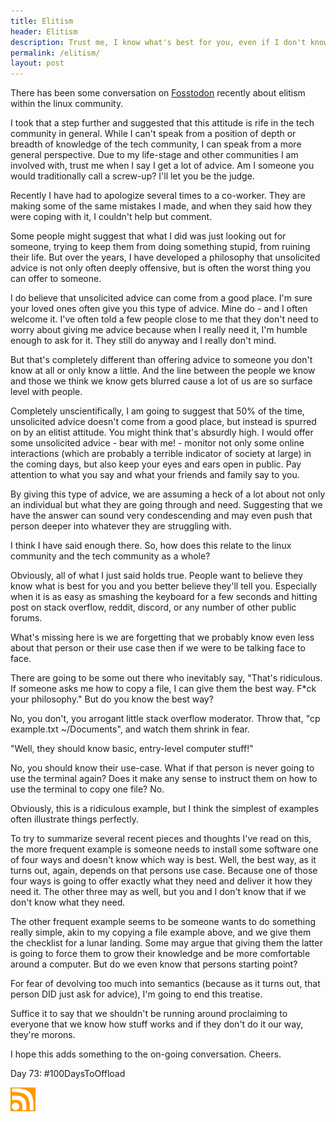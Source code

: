 ```yaml
---
title: Elitism
header: Elitism
description: Trust me, I know what's best for you, even if I don't know your life or use-case at all.
permalink: /elitism/
layout: post
---
```


There has been some conversation on [Fosstodon](https://fosstodon.org/web/home) recently about elitism within the linux community.

I took that a step further and suggested that this attitude is rife in the tech community in general. While I can't speak from a position of depth or breadth of knowledge of the tech community, I can speak from a more general perspective. Due to my life-stage and other communities I am involved with, trust me when I say I get a lot of advice. Am I someone you would traditionally call a screw-up? I'll let you be the judge.

Recently I have had to apologize several times to a co-worker. They are making some of the same mistakes I made, and when they said how they were coping with it, I couldn't help but comment.

Some people might suggest that what I did was just looking out for someone, trying to keep them from doing something stupid, from ruining their life. But over the years, I have developed a philosophy that unsolicited advice is not only often deeply offensive, but is often the worst thing you can offer to someone.

I do believe that unsolicited advice can come from a good place. I'm sure your loved ones often give you this type of advice. Mine do - and I often welcome it. I've often told a few people close to me that they don't need to worry about giving me advice because when I really need it, I'm humble enough to ask for it. They still do anyway and I really don't mind.

But that's completely different than offering advice to someone you don't know at all or only know a little. And the line between the people we know and those we think we know gets blurred cause a lot of us are so surface level with people.

Completely unscientifically, I am going to suggest that 50% of the time, unsolicited advice doesn't come from a good place, but instead is spurred on by an elitist attitude. You might think that's absurdly high. I would offer some unsolicited advice - bear with me! - monitor not only some online interactions (which are probably a terrible indicator of society at large) in the coming days, but also keep your eyes and ears open in public. Pay attention to what you say and what your friends and family say to you.

By giving this type of advice, we are assuming a heck of a lot about not only an individual but what they are going through and need. Suggesting that we have the answer can sound very condescending and may even push that person deeper into whatever they are struggling with.

I think I have said enough there. So, how does this relate to the linux community and the tech community as a whole?

Obviously, all of what I just said holds true. People want to believe they know what is best for you and you better believe they'll tell you. Especially when it is as easy as smashing the keyboard for a few seconds and hitting post on stack overflow, reddit, discord, or any number of other public forums.

What's missing here is we are forgetting that we probably know even less about that person or their use case then if we were to be talking face to face.

There are going to be some out there who inevitably say, "That's ridiculous. If someone asks me how to copy a file, I can give them the best way. F*ck your philosophy." But do you know the best way?

No, you don't, you arrogant little stack overflow moderator. Throw that, "cp example.txt ~/Documents", and watch them shrink in fear.

"Well, they should know basic, entry-level computer stuff!"

No, you should know their use-case. What if that person is never going to use the terminal again? Does it make any sense to instruct them on how to use the terminal to copy one file? No.

Obviously, this is a ridiculous example, but I think the simplest of examples often illustrate things perfectly.

To try to summarize several recent pieces and thoughts I've read on this, the more frequent example is someone needs to install some software one of four ways and doesn't know which way is best. Well, the best way, as it turns out, again, depends on that persons use case. Because one of those four ways is going to offer exactly what they need and deliver it how they need it. The other three may as well, but you and I don't know that if we don't know what they need.

The other frequent example seems to be someone wants to do something really simple, akin to my copying a file example above, and we give them the checklist for a lunar landing. Some may argue that giving them the latter is going to force them to grow their knowledge and be more comfortable around a computer. But do we even know that persons starting point?

For fear of devolving too much into semantics (because as it turns out, that person DID just ask for advice), I'm going to end this treatise.

Suffice it to say that we shouldn't be running around proclaiming to everyone that we know how stuff works and if they don't do it our way, they're morons.

I hope this adds something to the on-going conversation. Cheers.

Day 73: #100DaysToOffload

<a href="https://rmooreblog.netlify.app/feed.xml"><img src="/assets/images/rss_feed.jpg" style="opacity:1;" width="40"/></a>
